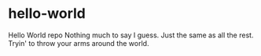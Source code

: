 # hello-world
Hello World repo
Nothing much to say I guess.
Just the same as all the rest.
Tryin' to throw your arms around the world.
